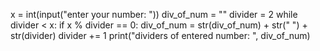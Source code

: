 x = int(input("enter your number: "))
div_of_num = ""
divider = 2
while divider < x:
    if x % divider == 0:
        div_of_num = str(div_of_num) + str(" ") + str(divider)
    divider += 1
print("dividers of entered number: ", div_of_num)
